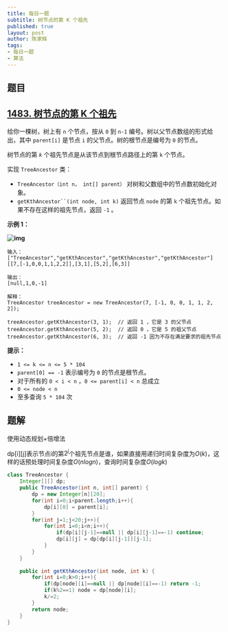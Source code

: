 ```yaml
---
title: 每日一题
subtitle: 树节点的第 K 个祖先
published: true
layout: post
author: 陈家辉
tags:
- 每日一题
- 算法
---
```


## 题目

## [1483. 树节点的第 K 个祖先](https://leetcode.cn/problems/kth-ancestor-of-a-tree-node/)

给你一棵树，树上有 `n` 个节点，按从 `0` 到 `n-1` 编号。树以父节点数组的形式给出，其中 `parent[i]` 是节点 `i` 的父节点。树的根节点是编号为 `0` 的节点。

树节点的第 *`k`* 个祖先节点是从该节点到根节点路径上的第 `k` 个节点。

实现 `TreeAncestor` 类：

- `TreeAncestor（int n， int[] parent）` 对树和父数组中的节点数初始化对象。
- `getKthAncestor``(int node, int k)` 返回节点 `node` 的第 `k` 个祖先节点。如果不存在这样的祖先节点，返回 `-1` 。

 

**示例 1：**

**![img](https://cdn.jsdelivr.net/gh/Chenjiahui0/picture@main/202404062047937.png)**

```
输入：
["TreeAncestor","getKthAncestor","getKthAncestor","getKthAncestor"]
[[7,[-1,0,0,1,1,2,2]],[3,1],[5,2],[6,3]]

输出：
[null,1,0,-1]

解释：
TreeAncestor treeAncestor = new TreeAncestor(7, [-1, 0, 0, 1, 1, 2, 2]);

treeAncestor.getKthAncestor(3, 1);  // 返回 1 ，它是 3 的父节点
treeAncestor.getKthAncestor(5, 2);  // 返回 0 ，它是 5 的祖父节点
treeAncestor.getKthAncestor(6, 3);  // 返回 -1 因为不存在满足要求的祖先节点
```

 

**提示：**

- `1 <= k <= n <= 5 * 104`
- `parent[0] == -1` 表示编号为 `0` 的节点是根节点。
- 对于所有的 `0 < i < n` ，`0 <= parent[i] < n` 总成立
- `0 <= node < n`
- 至多查询 `5 * 104` 次

## 题解

使用动态规划+倍增法

dp\[i][j]表示节点i的第$2^j$个祖先节点是谁，如果直接用递归时间复杂度为$O(k)$，这样的话预处理时间复杂度$O(nlogn)$，查询时间复杂度$O(logk)$

```java
class TreeAncestor {
    Integer[][] dp;
    public TreeAncestor(int n, int[] parent) {
        dp = new Integer[n][20];
        for(int i=0;i<parent.length;i++){
            dp[i][0] = parent[i];
        }
        for(int j=1;j<20;j++){
            for(int i=0;i<n;i++){
                if(dp[i][j-1]==null || dp[i][j-1]==-1) continue;
                dp[i][j] = dp[dp[i][j-1]][j-1];
            }
        }
    }
    
    public int getKthAncestor(int node, int k) {
        for(int i=0;k>0;i++){
            if(dp[node][i]==null || dp[node][i]==-1) return -1;
            if(k%2==1) node = dp[node][i];
            k/=2;
        }
        return node;
    }
}
```

